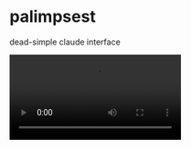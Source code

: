 # palimpsest

dead-simple claude interface

<video src="https://github.com/tobyshooters/palimpsest/assets/translate.mp4" width="300" />
